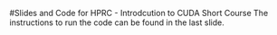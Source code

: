 #Slides and Code for HPRC - Introdcution to CUDA Short Course
The instructions to run the code can be found in the last slide. 

